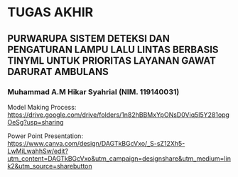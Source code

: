 # TUGAS AKHIR

## PURWARUPA SISTEM DETEKSI DAN PENGATURAN LAMPU LALU LINTAS BERBASIS TINYML UNTUK PRIORITAS LAYANAN GAWAT DARURAT AMBULANS

### Muhammad A.M Hikar Syahrial (NIM. 119140031)

Model Making Process: https://drive.google.com/drive/folders/1n82hBBMxYpONsD0Viq5l5Y281opgOeSg?usp=sharing

Power Point Presentation: https://www.canva.com/design/DAGTkBGcVxo/_S-sZ12Xh5-LwMiLwahhSw/edit?utm_content=DAGTkBGcVxo&utm_campaign=designshare&utm_medium=link2&utm_source=sharebutton
